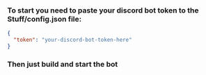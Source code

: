 ﻿### To start you need to paste your discord bot token to the Stuff/config.json file:
```json
{
  "token": "your-discord-bot-token-here"
}
```

### Then just build and start the bot